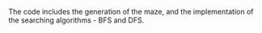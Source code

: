 The code includes the generation of the maze, and the implementation of the searching algorithms - BFS and DFS.
